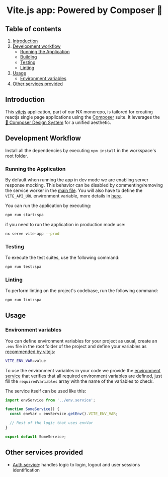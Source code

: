 <h1 align="center">Vite.js app: Powered by Composer 🚀</h1>

## Table of contents

1. [Introduction](#introduction)
2. [Development workflow](#development-workflow)
   - [Running the Application](#running-the-application)
   - [Building](#building)
   - [Testing](#testing)
   - [Linting](#linting)
3. [Usage](#usage)
   - [Environment variables](#environment-variables)
4. [Other services provided](#other-services-provided)

## Introduction

This [vitejs](https://vitejs.dev) application, part of our NX monorepo, is tailored for creating reactjs single page applications using the [Composer](https://cmpsr.io) suite. It leverages the [🎨 Composer Design System](https://www.figma.com/community/file/1117071742977134044/composer-design-system) for a unified aesthetic.

## Development Workflow

Install all the dependencies by executing `npm install` in the workspace's root folder.

### Running the Application

By default when running the app in dev mode we are enabling server response mocking. This behavior can be disabled by commenting/removing the service worker in the [main file](./src/main.tsx). You will also have to define the `VITE_API_URL` environment variable, more details in [here](#environment-variables).

You can run the application by executing:

```bash
npm run start:spa
```

if you need to run the application in production mode use:

```bash
nx serve vite-app --prod
```

### Testing

To execute the test suites, use the following command:

```bash
npm run test:spa
```

### Linting

To perform linting on the project's codebase, run the following command:

```bash
npm run lint:spa
```

## Usage

### Environment variables

You can define environment variables for your project as usual, create an `.env` file in the root folder of the project and define your variables as [recommended by vitejs](https://vitejs.dev/guide/env-and-mode.html):

```bash
VITE_ENV_VAR=value
```

To use the environment variables in your code we provide the [environment service](./src/services/env.service.ts) that verifies that all required environment variables are defined, just fill the `requiredVariables` array with the name of the variables to check.

The service itself can be used like this:

```typescript
import envService from '../env.service';

function SomeService() {
  const envVar = envService.getEnv().VITE_ENV_VAR;

  // Rest of the logic that uses envVar
}

export default SomeService;
```

## Other services provided

- [Auth service](./src/services/auth.service.ts): handles logic to login, logout and user sessions identification
